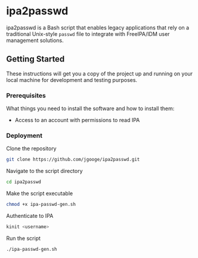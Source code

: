 # ipa2passwd

ipa2passwd is a Bash script that enables legacy applications that rely on a traditional Unix-style ``passwd`` file to integrate with FreeIPA/IDM user management solutions.

## Getting Started

These instructions will get you a copy of the project up and running on your local machine for development and testing purposes.

### Prerequisites

What things you need to install the software and how to install them:
* Access to an account with permissions to read IPA

### Deployment

Clone the repository
```bash
git clone https://github.com/jgooge/ipa2passwd.git
```
Navigate to the script directory
```bash
cd ipa2passwd
```
Make the script executable
```bash
chmod +x ipa-passwd-gen.sh
```
Authenticate to IPA
```bash
kinit <username>
```
Run the script
```bash
./ipa-passwd-gen.sh
```
